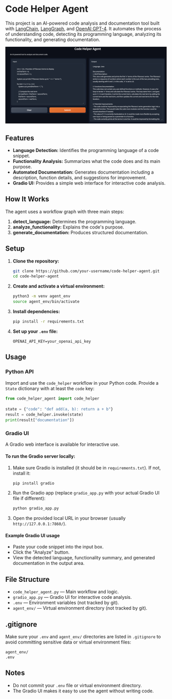 # Code Helper Agent

This project is an AI-powered code analysis and documentation tool built with [LangChain](https://python.langchain.com/), [LangGraph](https://github.com/langchain-ai/langgraph), and [OpenAI GPT-4](https://platform.openai.com/docs/models/gpt-4). It automates the process of understanding code, detecting its programming language, analyzing its functionality, and generating documentation.

![Code Helper Agent Screenshot](./assets/code_helper_agent.png)

## Features

- **Language Detection:** Identifies the programming language of a code snippet.
- **Functionality Analysis:** Summarizes what the code does and its main purpose.
- **Automated Documentation:** Generates documentation including a description, function details, and suggestions for improvement.
- **Gradio UI:** Provides a simple web interface for interactive code analysis.

## How It Works

The agent uses a workflow graph with three main steps:
1. **detect_language:** Determines the programming language.
2. **analyze_functionality:** Explains the code's purpose.
3. **generate_documentation:** Produces structured documentation.

## Setup

1. **Clone the repository:**
   ```sh
   git clone https://github.com/your-username/code-helper-agent.git
   cd code-helper-agent
   ```

2. **Create and activate a virtual environment:**
   ```sh
   python3 -m venv agent_env
   source agent_env/bin/activate
   ```

3. **Install dependencies:**
   ```sh
   pip install -r requirements.txt
   ```

4. **Set up your `.env` file:**
   ```
   OPENAI_API_KEY=your_openai_api_key
   ```

## Usage

### Python API

Import and use the `code_helper` workflow in your Python code. Provide a `State` dictionary with at least the `code` key:

```python
from code_helper_agent import code_helper

state = {"code": "def add(a, b): return a + b"}
result = code_helper.invoke(state)
print(result["documentation"])
```

### Gradio UI

A Gradio web interface is available for interactive use.

#### To run the Gradio server locally:

1. Make sure Gradio is installed (it should be in `requirements.txt`). If not, install it:
   ```sh
   pip install gradio
   ```

2. Run the Gradio app (replace `gradio_app.py` with your actual Gradio UI file if different):
   ```sh
   python gradio_app.py
   ```

3. Open the provided local URL in your browser (usually `http://127.0.0.1:7860/`).

#### Example Gradio UI usage

- Paste your code snippet into the input box.
- Click the "Analyze" button.
- View the detected language, functionality summary, and generated documentation in the output area.

## File Structure

- `code_helper_agent.py` — Main workflow and logic.
- `gradio_app.py` — Gradio UI for interactive code analysis.
- `.env` — Environment variables (not tracked by git).
- `agent_env/` — Virtual environment directory (not tracked by git).

## .gitignore

Make sure your `.env` and `agent_env/` directories are listed in `.gitignore` to avoid committing sensitive data or virtual environment files:

```
agent_env/
.env
```

## Notes

- Do not commit your `.env` file or virtual environment directory.
- The Gradio UI makes it easy to use the agent without writing code.

